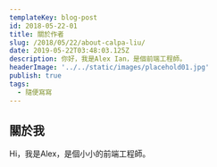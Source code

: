 ```yaml
---
templateKey: blog-post
id: 2018-05-22-01
title: 關於作者
slug: /2018/05/22/about-calpa-liu/
date: 2019-05-22T03:48:03.125Z
description: 你好，我是Alex Ian，是個前端工程師。
headerImage: '../../static/images/placehold01.jpg'
publish: true
tags:
  - 隨便寫寫
---
```


## 關於我

Hi，我是Alex，是個小小的前端工程師。